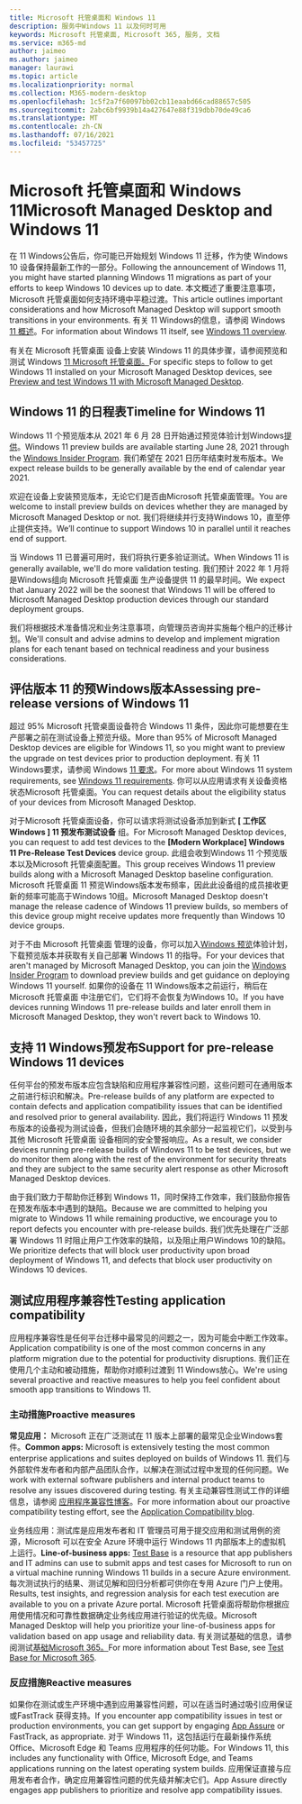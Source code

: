 ```yaml
---
title: Microsoft 托管桌面和 Windows 11
description: 服务中Windows 11 以及何时可用
keywords: Microsoft 托管桌面, Microsoft 365, 服务, 文档
ms.service: m365-md
author: jaimeo
ms.author: jaimeo
manager: laurawi
ms.topic: article
ms.localizationpriority: normal
ms.collection: M365-modern-desktop
ms.openlocfilehash: 1c5f2a7f60097bb02cb11eaabd66cad88657c505
ms.sourcegitcommit: 2abc6bf9939b14a427647e88f319dbb70de49ca6
ms.translationtype: MT
ms.contentlocale: zh-CN
ms.lasthandoff: 07/16/2021
ms.locfileid: "53457725"
---
```

# <a name="microsoft-managed-desktop-and-windows-11"></a><span data-ttu-id="6b9bb-104">Microsoft 托管桌面和 Windows 11</span><span class="sxs-lookup"><span data-stu-id="6b9bb-104">Microsoft Managed Desktop and Windows 11</span></span>

<span data-ttu-id="6b9bb-105">在 11 Windows公告后，你可能已开始规划 Windows 11 迁移，作为使 Windows 10 设备保持最新工作的一部分。</span><span class="sxs-lookup"><span data-stu-id="6b9bb-105">Following the announcement of Windows 11, you might have started planning Windows 11 migrations as part of your efforts to keep Windows 10 devices up to date.</span></span> <span data-ttu-id="6b9bb-106">本文概述了重要注意事项，Microsoft 托管桌面如何支持环境中平稳过渡。</span><span class="sxs-lookup"><span data-stu-id="6b9bb-106">This article outlines important considerations and how Microsoft Managed Desktop will support smooth transitions in your environments.</span></span> <span data-ttu-id="6b9bb-107">有关 11 Windows的信息，请参阅 Windows [11 概述](/windows/whats-new/windows-11)。</span><span class="sxs-lookup"><span data-stu-id="6b9bb-107">For information about Windows 11 itself, see [Windows 11 overview](/windows/whats-new/windows-11).</span></span>

<span data-ttu-id="6b9bb-108">有关在 Microsoft 托管桌面 设备上安装 Windows 11 的具体步骤，请参阅预览和测试 Windows [11 Microsoft 托管桌面。](../working-with-managed-desktop/test-win11-mmd.md)</span><span class="sxs-lookup"><span data-stu-id="6b9bb-108">For specific steps to follow to get Windows 11 installed on your Microsoft Managed Desktop devices, see [Preview and test Windows 11 with Microsoft Managed Desktop](../working-with-managed-desktop/test-win11-mmd.md).</span></span>

## <a name="timeline-for-windows-11"></a><span data-ttu-id="6b9bb-109">Windows 11 的日程表</span><span class="sxs-lookup"><span data-stu-id="6b9bb-109">Timeline for Windows 11</span></span>

<span data-ttu-id="6b9bb-110">Windows 11 个预览版本从 2021 年 6 月 28 日开始通过预览体验计划Windows[提供](/windows-insider/)。</span><span class="sxs-lookup"><span data-stu-id="6b9bb-110">Windows 11 preview builds are available starting June 28, 2021 through the [Windows Insider Program](/windows-insider/).</span></span> <span data-ttu-id="6b9bb-111">我们希望在 2021 日历年结束时发布版本。</span><span class="sxs-lookup"><span data-stu-id="6b9bb-111">We expect release builds to be generally available by the end of calendar year 2021.</span></span>

<span data-ttu-id="6b9bb-112">欢迎在设备上安装预览版本，无论它们是否由Microsoft 托管桌面管理。</span><span class="sxs-lookup"><span data-stu-id="6b9bb-112">You are welcome to install preview builds on devices whether they are managed by Microsoft Managed Desktop or not.</span></span> <span data-ttu-id="6b9bb-113">我们将继续并行支持Windows 10，直至停止提供支持。</span><span class="sxs-lookup"><span data-stu-id="6b9bb-113">We’ll continue to support Windows 10 in parallel until it reaches end of support.</span></span>

<span data-ttu-id="6b9bb-114">当 Windows 11 已普遍可用时，我们将执行更多验证测试。</span><span class="sxs-lookup"><span data-stu-id="6b9bb-114">When Windows 11 is generally available, we'll do more validation testing.</span></span> <span data-ttu-id="6b9bb-115">我们预计 2022 年 1 月将是Windows组向 Microsoft 托管桌面 生产设备提供 11 的最早时间。</span><span class="sxs-lookup"><span data-stu-id="6b9bb-115">We expect that January 2022 will be the soonest that Windows 11 will be offered to Microsoft Managed Desktop production devices through our standard deployment groups.</span></span>

<span data-ttu-id="6b9bb-116">我们将根据技术准备情况和业务注意事项，向管理员咨询并实施每个租户的迁移计划。</span><span class="sxs-lookup"><span data-stu-id="6b9bb-116">We'll consult and advise admins to develop and implement migration plans for each tenant based on technical readiness and your business considerations.</span></span>

## <a name="assessing-pre-release-versions-of-windows-11"></a><span data-ttu-id="6b9bb-117">评估版本 11 的预Windows版本</span><span class="sxs-lookup"><span data-stu-id="6b9bb-117">Assessing pre-release versions of Windows 11</span></span>

<span data-ttu-id="6b9bb-118">超过 95% Microsoft 托管桌面设备符合 Windows 11 条件，因此你可能想要在生产部署之前在测试设备上预览升级。</span><span class="sxs-lookup"><span data-stu-id="6b9bb-118">More than 95% of Microsoft Managed Desktop devices are eligible for Windows 11, so you might want to preview the upgrade on test devices prior to production deployment.</span></span> <span data-ttu-id="6b9bb-119">有关 11 Windows要求，请参阅 Windows [11 要求](/windows/whats-new/windows-11-requirements)。</span><span class="sxs-lookup"><span data-stu-id="6b9bb-119">For more about Windows 11 system requirements, see [Windows 11 requirements](/windows/whats-new/windows-11-requirements).</span></span> <span data-ttu-id="6b9bb-120">你可以从应用请求有关设备资格状态Microsoft 托管桌面。</span><span class="sxs-lookup"><span data-stu-id="6b9bb-120">You can request details about the eligibility status of your devices from Microsoft Managed Desktop.</span></span>

<span data-ttu-id="6b9bb-121">对于Microsoft 托管桌面设备，你可以请求将测试设备添加到新式 **\[ 工作区 Windows \] 11 预发布测试设备** 组。</span><span class="sxs-lookup"><span data-stu-id="6b9bb-121">For Microsoft Managed Desktop devices, you can request to add test devices to the **\[Modern Workplace\] Windows 11 Pre-Release Test Devices** device group.</span></span> <span data-ttu-id="6b9bb-122">此组会收到Windows 11 个预览版本以及Microsoft 托管桌面配置。</span><span class="sxs-lookup"><span data-stu-id="6b9bb-122">This group receives Windows 11 preview builds along with a Microsoft Managed Desktop baseline configuration.</span></span> <span data-ttu-id="6b9bb-123">Microsoft 托管桌面 11 预览Windows版本发布频率，因此此设备组的成员接收更新的频率可能高于Windows 10组。</span><span class="sxs-lookup"><span data-stu-id="6b9bb-123">Microsoft Managed Desktop doesn't manage the release cadence of Windows 11 preview builds, so members of this device group might receive updates more frequently than Windows 10 device groups.</span></span>

<span data-ttu-id="6b9bb-124">对于不由 Microsoft 托管桌面 管理的设备，你可以加入[Windows 预览](/windows-insider/)体验计划，下载预览版本并获取有关自己部署 Windows 11 的指导。</span><span class="sxs-lookup"><span data-stu-id="6b9bb-124">For your devices that aren't managed by Microsoft Managed Desktop, you can join the [Windows Insider Program](/windows-insider/) to download preview builds and get guidance on deploying Windows 11 yourself.</span></span> <span data-ttu-id="6b9bb-125">如果你的设备在 11 Windows版本之前运行，稍后在 Microsoft 托管桌面 中注册它们，它们将不会恢复为Windows 10。</span><span class="sxs-lookup"><span data-stu-id="6b9bb-125">If you have devices running Windows 11 pre-release builds and later enroll them in Microsoft Managed Desktop, they won't revert back to Windows 10.</span></span>

## <a name="support-for-pre-release-windows-11-devices"></a><span data-ttu-id="6b9bb-126">支持 11 Windows预发布</span><span class="sxs-lookup"><span data-stu-id="6b9bb-126">Support for pre-release Windows 11 devices</span></span>

<span data-ttu-id="6b9bb-127">任何平台的预发布版本应包含缺陷和应用程序兼容性问题，这些问题可在通用版本之前进行标识和解决。</span><span class="sxs-lookup"><span data-stu-id="6b9bb-127">Pre-release builds of any platform are expected to contain defects and application compatibility issues that can be identified and resolved prior to general availability.</span></span> <span data-ttu-id="6b9bb-128">因此，我们将运行 Windows 11 预发布版本的设备视为测试设备，但我们会随环境的其余部分一起监视它们，以受到与其他 Microsoft 托管桌面 设备相同的安全警报响应。</span><span class="sxs-lookup"><span data-stu-id="6b9bb-128">As a result, we consider devices running pre-release builds of Windows 11 to be test devices, but we do monitor them along with the rest of the environment for security threats and they are subject to the same security alert response as other Microsoft Managed Desktop devices.</span></span>

<span data-ttu-id="6b9bb-129">由于我们致力于帮助你迁移到 Windows 11，同时保持工作效率，我们鼓励你报告在预发布版本中遇到的缺陷。</span><span class="sxs-lookup"><span data-stu-id="6b9bb-129">Because we are committed to helping you migrate to Windows 11 while remaining productive, we encourage you to report defects you encounter with pre-release builds.</span></span> <span data-ttu-id="6b9bb-130">我们优先处理在广泛部署 Windows 11 时阻止用户工作效率的缺陷，以及阻止用户Windows 10的缺陷。</span><span class="sxs-lookup"><span data-stu-id="6b9bb-130">We prioritize defects that will block user productivity upon broad deployment of Windows 11, and defects that block user productivity on Windows 10 devices.</span></span>

## <a name="testing-application-compatibility"></a><span data-ttu-id="6b9bb-131">测试应用程序兼容性</span><span class="sxs-lookup"><span data-stu-id="6b9bb-131">Testing application compatibility</span></span>

<span data-ttu-id="6b9bb-132">应用程序兼容性是任何平台迁移中最常见的问题之一，因为可能会中断工作效率。</span><span class="sxs-lookup"><span data-stu-id="6b9bb-132">Application compatibility is one of the most common concerns in any platform migration due to the potential for productivity disruptions.</span></span> <span data-ttu-id="6b9bb-133">我们正在使用几个主动和被动措施，帮助你对顺利过渡到 11 Windows放心。</span><span class="sxs-lookup"><span data-stu-id="6b9bb-133">We're using several proactive and reactive measures to help you feel confident about smooth app transitions to Windows 11.</span></span>

### <a name="proactive-measures"></a><span data-ttu-id="6b9bb-134">主动措施</span><span class="sxs-lookup"><span data-stu-id="6b9bb-134">Proactive measures</span></span>

<span data-ttu-id="6b9bb-135">**常见应用：** Microsoft 正在广泛测试在 11 版本上部署的最常见企业Windows套件。</span><span class="sxs-lookup"><span data-stu-id="6b9bb-135">**Common apps:** Microsoft is extensively testing the most common enterprise applications and suites deployed on builds of Windows 11.</span></span> <span data-ttu-id="6b9bb-136">我们与外部软件发布者和内部产品团队合作，以解决在测试过程中发现的任何问题。</span><span class="sxs-lookup"><span data-stu-id="6b9bb-136">We work with external software publishers and internal product teams to resolve any issues discovered during testing.</span></span> <span data-ttu-id="6b9bb-137">有关主动兼容性测试工作的详细信息，请参阅 [应用程序兼容性博客](https://blogs.windows.com/windowsexperience/2019/01/15/application-compatibility-in-the-windows-ecosystem/)。</span><span class="sxs-lookup"><span data-stu-id="6b9bb-137">For more information about our proactive compatibility testing effort, see the [Application Compatibility blog](https://blogs.windows.com/windowsexperience/2019/01/15/application-compatibility-in-the-windows-ecosystem/).</span></span>

<span data-ttu-id="6b9bb-138">[](https://www.microsoft.com/testbase)业务线应用：测试库是应用发布者和 IT 管理员可用于提交应用和测试用例的资源，Microsoft 可以在安全 Azure 环境中运行 Windows 11 内部版本上的虚拟机上运行。</span><span class="sxs-lookup"><span data-stu-id="6b9bb-138">**Line-of-business apps:** [Test Base](https://www.microsoft.com/testbase) is a resource that app publishers and IT admins can use to submit apps and test cases for Microsoft to run on a virtual machine running Windows 11 builds in a secure Azure environment.</span></span> <span data-ttu-id="6b9bb-139">每次测试执行的结果、测试见解和回归分析都可供你在专用 Azure 门户上使用。</span><span class="sxs-lookup"><span data-stu-id="6b9bb-139">Results, test insights, and regression analysis for each test execution are available to you on a private Azure portal.</span></span> <span data-ttu-id="6b9bb-140">Microsoft 托管桌面将帮助你根据应用使用情况和可靠性数据确定业务线应用进行验证的优先级。</span><span class="sxs-lookup"><span data-stu-id="6b9bb-140">Microsoft Managed Desktop will help you prioritize your line-of-business apps for validation based on app usage and reliability data.</span></span> <span data-ttu-id="6b9bb-141">有关测试基础的信息，请参阅测试[基础Microsoft 365。](https://techcommunity.microsoft.com/t5/windows-it-pro-blog/test-base-for-microsoft-365-microsoft-ignite-2021-updates/ba-p/2185566)</span><span class="sxs-lookup"><span data-stu-id="6b9bb-141">For more information about Test Base, see [Test Base for Microsoft 365](https://techcommunity.microsoft.com/t5/windows-it-pro-blog/test-base-for-microsoft-365-microsoft-ignite-2021-updates/ba-p/2185566).</span></span>

### <a name="reactive-measures"></a><span data-ttu-id="6b9bb-142">反应措施</span><span class="sxs-lookup"><span data-stu-id="6b9bb-142">Reactive measures</span></span>

<span data-ttu-id="6b9bb-143">如果你在测试或生产环境中遇到应用兼容性问题，可以在适当时通过吸引应用保证或[](/fasttrack/products-and-capabilities)FastTrack 获得支持。</span><span class="sxs-lookup"><span data-stu-id="6b9bb-143">If you encounter app compatibility issues in test or production environments, you can get support by engaging [App Assure](/fasttrack/products-and-capabilities) or FastTrack, as appropriate.</span></span> <span data-ttu-id="6b9bb-144">对于 Windows 11，这包括运行在最新操作系统Office、Microsoft Edge 和 Teams 应用程序的任何功能。</span><span class="sxs-lookup"><span data-stu-id="6b9bb-144">For Windows 11, this includes any functionality with Office, Microsoft Edge, and Teams applications running on the latest operating system builds.</span></span> <span data-ttu-id="6b9bb-145">应用保证直接与应用发布者合作，确定应用兼容性问题的优先级并解决它们。</span><span class="sxs-lookup"><span data-stu-id="6b9bb-145">App Assure directly engages app publishers to prioritize and resolve app compatibility issues.</span></span>